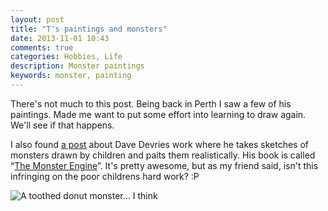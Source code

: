 ```yaml
---
layout: post
title: "T's paintings and monsters"
date: 2013-11-01 10:43
comments: true
categories: Hobbies, Life
description: Monster paintings
keywords: monster, painting
---
```


There's not much to this post. Being back in Perth I saw a few of his paintings. Made me want to put some effort into learning to draw again. We'll see if that happens.

I also found [a post][] about Dave Devries work where he takes sketches of monsters drawn by children and paits them realistically. His book is called “[The Monster Engine][]”. It's pretty awesome, but as my friend said, isn't this infringing on the poor childrens hard work? :P

![A toothed donut monster... I think](http://lh6.ggpht.com/__zoKJ77EvEc/Ta7jOJlDrEI/AAAAAAAAM-A/E-sPfxSAQn4/monster-engine13%5B2%5D.jpg?imgmax=800 "One of their monsters")

[a post]: http://www.amusingplanet.com/2011/04/monster-engine-childrens-drawings.html
[The Monster Engine]: http://www.themonsterengine.com/

